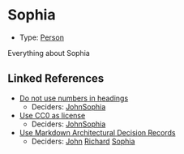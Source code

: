 # Sophia

* Type: [Person](person.md)

Everything about Sophia


## Linked References

* [Do not use numbers in headings](0002-do-not-use-numbers-in-headings.md)
  * Deciders: [John](john.md)[Sophia](sophia.md)
* [Use CC0 as license](0001-use-CC0-as-license.md)
  * Deciders: [John](john.md)[Sophia](sophia.md)
* [Use Markdown Architectural Decision Records](0000-use-markdown-architectural-decision-records.md)
  * Deciders: [John](john.md) [Richard](richard.md) [Sophia](sophia.md)
